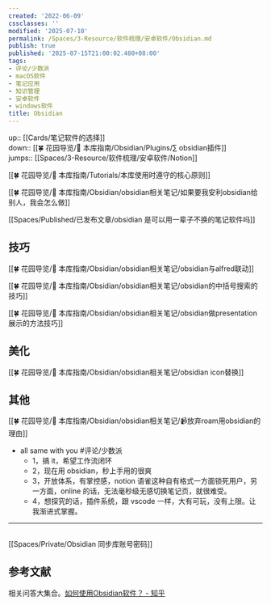 ```yaml
---
created: '2022-06-09'
cssclasses: ''
modified: '2025-07-10'
permalink: /Spaces/3-Resource/软件梳理/安卓软件/Obsidian.md
publish: true
published: '2025-07-15T21:00:02.480+08:00'
tags:
- 评论/少数派
- macOS软件
- 笔记应用
- 知识管理
- 安卓软件
- windows软件
title: Obsidian
---
```

up:: [[Cards/笔记软件的选择]]  
down:: [[🍀 花园导览/🧰 本库指南/Obsidian/Plugins/∑ obsidian插件]]  
jumps:: [[Spaces/3-Resource/软件梳理/安卓软件/Notion]]  

[[🍀 花园导览/🧰 本库指南/Tutorials/本库使用时遵守的核心原则]]

[[🍀 花园导览/🧰 本库指南/Obsidian/obsidian相关笔记/如果要我安利obsidian给别人，我会怎么做]]

[[Spaces/Published/已发布文章/obsidian 是可以用一辈子不换的笔记软件吗]]

## 技巧

[[🍀 花园导览/🧰 本库指南/Obsidian/obsidian相关笔记/obsidian与alfred联动]]

[[🍀 花园导览/🧰 本库指南/Obsidian/obsidian相关笔记/obsidian的中括号搜索的技巧]]

[[🍀 花园导览/🧰 本库指南/Obsidian/obsidian相关笔记/obsidian做presentation展示的方法技巧]]

## 美化

[[🍀 花园导览/🧰 本库指南/Obsidian/obsidian相关笔记/obsidian icon替换]]

## 其他

[[🍀 花园导览/🧰 本库指南/Obsidian/obsidian相关笔记/📹放弃roam用obsidian的理由]]

- all same with you #评论/少数派
	- 1，搞 it，希望工作流闭环
	- 2，现在用 obsidian，秒上手用的很爽
	- 3，开放体系，有掌控感，notion 语雀这种自有格式一方面锁死用户，另一方面，online 的话，无法毫秒级无感切换笔记页，就很难受。
	- 4，想探究的话，插件系统，跟 vscode 一样，大有可玩，没有上限。让我渐进式掌握。

---

##

[[Spaces/Private/Obsidian 同步库账号密码]]

## 参考文献

相关问答大集合。[如何使用Obsidian软件？ - 知乎](https://www.zhihu.com/question/401972085/answer/2520330932?utm_campaign=&utm_medium=social&utm_oi=627815471005831168&utm_psn=1547145735178776576&utm_source=cn.ticktick.task)
